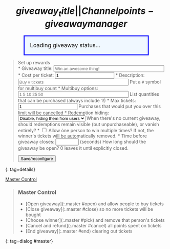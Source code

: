 # $$giveaway_title||Channel points - giveaway manager$$

<div id=master_status>Loading giveaway status...</div>

<ul id=ticketholders></ul>

> <summary>Set up rewards</summary>
>
> <form id=configform>
> * <label>Giveaway title: <input name=title size=40 placeholder="Win an awesome thing!"></label>
> * <label>Cost per ticket: <input name=cost type=number min=1 value=1></label>
> * <label>Description: <input name=desc size=40 placeholder="Buy # tickets"> Put a <code>#</code> symbol for multibuy count</label>
> * <label>Multibuy options: <input name=multi size=40 placeholder="1 5 10 25 50"> List quantities that can be purchased (always include 1!)</label>
> * <label>Max tickets: <input name=max type=number min=0 value=1> Purchases that would put you over this limit will be cancelled</label>
> * <label>Redemption hiding:
>   <select name=pausemode><option value="disable">Disable, hiding them from users</option><option value="pause">Pause and leave visible</option></select>
>   When there's no current giveaway, should redemptions remain visible (but unpurchaseable), or vanish entirely?
>   </label>
> * <label><input type=checkbox name=allow_multiwin value=yes> Allow òne person to win multiple times? If not, the winner's tickets will be automatically removed.</label>
> * <label>Time before giveaway closes: <input name=duration type=number min=0 max=3600> (seconds) How long should the giveaway be open? 0 leaves it until explicitly closed.</label>
>
> <button>Save/reconfigure</button>
> </form>
{: tag=details}

[Master Control](:#showmaster)

> ### Master Control
> * [Open giveaway](:.master #open) and allow people to buy tickets
> * [Close giveaway](:.master #close) so no more tickets will be bought
> * [Choose winner](:.master #pick) and remove that person's tickets
> * [Cancel and refund](:.master #cancel) all points spent on tickets
> * [End giveaway](:.master #end) clearing out tickets
>
{: tag=dialog #master}

<div id=existing></div>

<style>
details {border: 1px solid black; padding: 0.5em; margin: 0.5em;}
#master li {
	margin-top: 0.5em;
	margin-right: 40px;
	list-style-type: none;
}
#master_status {
	width: 350px;
	background: aliceblue;
	border: 3px solid blue;
	margin: auto;
	padding: 1em;
	font-size: 125%;
}
#master_status.is_open {
	background: #a0f0c0;
	border-color: green;
}
#master_status h3 {
	font-size: 125%;
	margin: 0 auto 0.5em;
}
.winner_name {
	background-color: #ffe;
	font-weight: bold;
}
</style>
